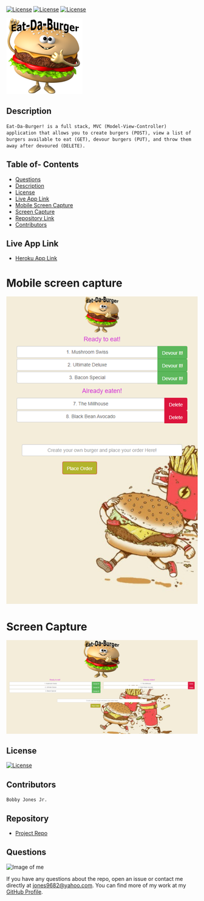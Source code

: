 [![License](http://img.shields.io/:MadeBy-BJonesJr-lightgreen?logo=gitHub)](https://github.com/jones9682/Eat-Da-Burger)
[![License](https://img.shields.io/github/repo-size/jones9682/Good-README-Generator?logo=gitHub)](https://github.com/jones9682/Eat-Da-Burger)
[![License](https://img.shields.io/github/languages/top/jones9682/Good-README-Generator?logo=github&logoColor=yellow)](https://github.com/jones9682/Eat-Da-Burger)

<img src="./public/assets/img/burger_small.png">

## Description
``
Eat-Da-Burger! is a full stack, MVC (Model-View-Controller) application that allows you to create burgers (POST), view a list of burgers available to eat (GET), devour burgers (PUT), and throw them away after devoured (DELETE).
``
## Table of- Contents
- [Questions](#Questions)
- [Description](#Description)
- [License](#License)
- [Live App Link](#Live-App-Link)
- [Mobile Screen Capture](#Mobile-Screen-Capture)
- [Screen Capture](#Screen-Capture)
- [Repository Link](#Repository)
- [Contributors](#Contributors) 

## Live App Link

- [Heroku App Link](https://eat-da-burger-42830.herokuapp.com/)

# Mobile screen capture

![mobile screen capture](./public/assets/img/mobile_screen_capture.png)

# Screen Capture

![screen capture](./public/assets/img/screen_capture.png)
## License

[![License](http://img.shields.io/:license-MIT-blue.svg)](https://github.com/jones9682/Eat-Da-Burger/blob/master/LICENSE)

## Contributors
``
Bobby Jones Jr.
``
## Repository

- [Project Repo](https://github.com/jones9682/Good-README-Generator)

## Questions

![Image of me](https://avatars3.githubusercontent.com/u/64339522?v=4)


If you have any questions about the repo, open an issue or contact me directly at jones9682@yahoo.com. You can find more of my work at my [GitHub Profile](https://github.com/jones9682).
  
  